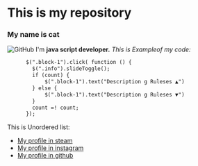 # This is my repository 
### **My name is cat** 
![GitHub](https://i.natgeofe.com/n/548467d8-c5f1-4551-9f58-6817a8d2c45e/NationalGeographic_2572187_square.jpg)
I'm **java script developer.** *This is Exampleof my code:*
```html
      $(".block-1").click( function () {
        $(".info").slideToggle();
        if (count) {
            $(".block-1").text("Description g Ruleses ▲")
        } else {
            $(".block-1").text("Description g Ruleses ▼")
        }
        count =! count;
      });
```
This is Unordered list:
* [My profile in steam](https://steamcommunity.com/profiles/76561199140817467/)
* [My profile in instagram](https://www.instagram.com/aadrrxx/)
* [My profile in github](https://github.com/Adrx20)
